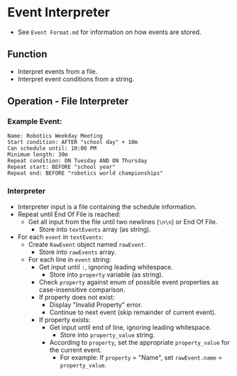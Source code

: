 # Event Interpreter
* See `Event Format.md` for information on how events are stored.

## Function
* Interpret events from a file.
* Interpret event conditions from a string.

## Operation - File Interpreter
### Example Event:
```
Name: Robotics Weekday Meeting
Start condition: AFTER "school day" + 10m
Can schedule until: 10:00 PM
Minimum length: 30m
Repeat condition: ON Tuesday AND ON Thursday
Repeat start: BEFORE "school year"
Repeat end: BEFORE "robotics world championships"
```

### Interpreter
* Interpreter input is a file containing the schedule information.
* Repeat until End Of File is reached:
	* Get all input from the file until two newlines (`\n\n`) or End Of File.
		* Store into `textEvents` array (as string).
* For each `event` in `textEvents`:
	* Create `RawEvent` object named `rawEvent`.
		* Store into `rawEvents` array.
	* For each line in `event` string:
		* Get input until `:`, ignoring leading whitespace.
			* Store into `property` variable (as string).
		* Check `property` against enum of possible event properties as case-insensitive comparison.
		* If property does not exist:
			* Display "Invalid Property" error.
			* Continue to next event (skip remainder of current event).
		* If property exists:
			* Get input until end of line, ignoring leading whitespace.
				* Store into `property_value` string.
			* According to `property`, set the appropriate `property_value` for the current event.
				* For example: If `property` = "Name", set `rawEvent.name` = `property_value`.